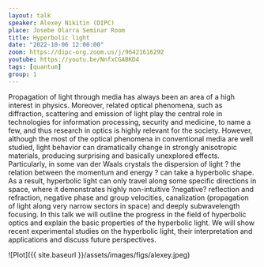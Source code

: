 ```yaml
---
layout: talk
speaker: Alexey Nikitin (DIPC)
place: Josebe Olarra Seminar Room
title: Hyperbolic light
date: "2022-10-06 12:00:00"
zoom: https://dipc-org.zoom.us/j/96421616292
youtube: https://youtu.be/NnfxCGABKD4
tags: [quantum]
group: 1  
---
```


Propagation of light through media has always been an area of a high interest in physics. Moreover, related optical phenomena, such as diffraction, scattering and emission of light play the central role in technologies for information processing, security and medicine, to name a few, and thus research in optics is highly relevant for the society. However, although the most of the optical phenomena in conventional media are well studied, light behavior can dramatically change in strongly anisotropic materials, producing surprising and basically unexplored effects. Particularly, in some van der Waals crystals the dispersion of light ? the relation between the momentum and energy ? can take a hyperbolic shape. As a result, hyperbolic light can only travel along some specific directions in space, where it demonstrates highly non-intuitive ?negative? reflection and refraction, negative phase and group velocities, canalization (propagation of light along very narrow sectors in space) and deeply subwavelength focusing. In this talk we will outline the progress in the field of hyperbolic optics and explain the basic properties of the hyperbolic light. We will show recent experimental studies on the hyperbolic light, their interpretation and applications and discuss future perspectives.


![Plot]({{ site.baseurl }}/assets/images/figs/alexey.jpeg)

